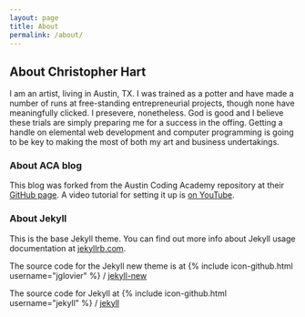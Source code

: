 ```yaml
---
layout: page
title: About
permalink: /about/
---
```

## About Christopher Hart
I am an artist, living in Austin, TX. I was trained as a potter and have made a number of runs at free-standing entrepreneurial projects, though none have meaningfully clicked. I presevere, nonetheless. God is good and I believe these trials are simply preparing me for a success in the offing. Getting a handle on elemental web development and computer programming is going to be key to making the most of both my art and business undertakings.

### About ACA blog
This blog was forked from the Austin Coding Academy repository at their [GitHub page](https://github.com/AustinCodingAcademy/aca-blog). A video tutorial for setting it up is [on YouTube](https://www.youtube.com/watch?v=yuVCRylrxL0&feature=youtu.be).

### About Jekyll
This is the base Jekyll theme. You can find out more info about Jekyll usage documentation at [jekyllrb.com](http://jekyllrb.com/).

The source code for the Jekyll new theme is at {% include icon-github.html username="jglovier" %} / [jekyll-new](https://github.com/jglovier/jekyll-new)

The source code for Jekyll at {% include icon-github.html username="jekyll" %} /
[jekyll](https://github.com/jekyll/jekyll)
